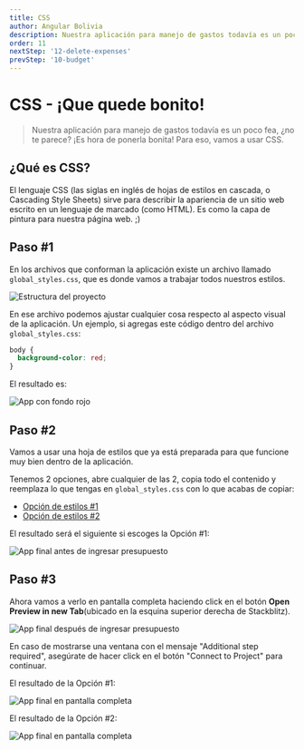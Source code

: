 ```yaml
---
title: CSS
author: Angular Bolivia
description: Nuestra aplicación para manejo de gastos todavía es un poco fea, ¿no te parece? ¡Es hora de ponerla bonita! Para eso, vamos a usar CSS.
order: 11
nextStep: '12-delete-expenses'
prevStep: '10-budget'
---
```


# CSS - ¡Que quede bonito!

> Nuestra aplicación para manejo de gastos todavía es un poco fea, ¿no te parece? ¡Es hora de ponerla bonita! Para eso, vamos a usar CSS.

## ¿Qué es CSS?

El lenguaje CSS (las siglas en inglés de hojas de estilos en cascada, o Cascading Style Sheets) sirve para describir la apariencia de un sitio web escrito en un lenguaje de marcado (como HTML). Es como la capa de pintura para nuestra página web. ;)

## Paso #1

En los archivos que conforman la aplicación existe un archivo llamado `global_styles.css`, que es donde vamos a trabajar todos nuestros estilos.

![Estructura del proyecto](/images/tutorial/project-structure.png)

En ese archivo podemos ajustar cualquier cosa respecto al aspecto visual de la aplicación. Un ejemplo, si agregas este código dentro del archivo `global_styles.css`:

```css
body {
  background-color: red;
}
```

El resultado es:

![App con fondo rojo](/images/tutorial/red-app.png)

## Paso #2

Vamos a usar una hoja de estilos que ya está preparada para que funcione muy bien dentro de la aplicación.

Tenemos 2 opciones, abre cualquier de las 2, copia todo el contenido y reemplaza lo que tengas en `global_styles.css` con lo que acabas de copiar:

- <a href="https://raw.githubusercontent.com/angular-bolivia/ng-she-workshop/develop/src/styles.css" target="_blank" rel="noopener noreferrer">Opción de estilos #1</a>
- <a href="https://raw.githubusercontent.com/angular-bolivia/ng-she-workshop/develop/src/styles-v2.css" target="_blank" rel="noopener noreferrer">Opción de estilos #2</a>

El resultado será el siguiente si escoges la Opción #1:

![App final antes de ingresar presupuesto](/images/tutorial/app-1.png)

## Paso #3

Ahora vamos a verlo en pantalla completa haciendo click en el botón **Open Preview in new Tab**(ubicado en la esquina superior derecha de Stackblitz).

![App final después de ingresar presupuesto](/images/tutorial/app-2.png)

En caso de mostrarse una ventana con el mensaje "Additional step required", asegúrate de hacer click en el botón "Connect to Project" para continuar.

El resultado de la Opción #1:

![App final en pantalla completa](/images/tutorial/app-3.png)

El resultado de la Opción #2:

![App final en pantalla completa](/images/tutorial/app-4.png)
